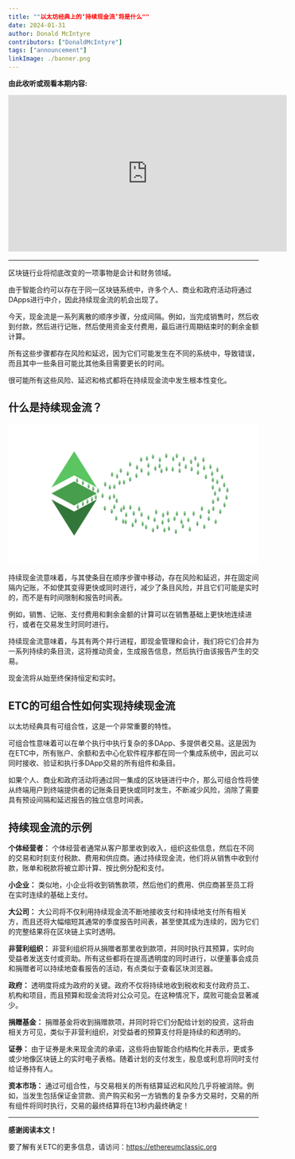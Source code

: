 ```yaml
---
title: ""以太坊经典上的‘持续现金流’将是什么""
date: 2024-01-31
author: Donald McIntyre
contributors: ["DonaldMcIntyre"]
tags: ["announcement"]
linkImage: ./banner.png
---
```


**由此收听或观看本期内容:**

<iframe width="560" height="315" src="https://www.youtube.com/embed/fnKqR_5CV4w?si=G1_0G6i_c1lu1F03" title="YouTube video player" frameborder="0" allow="accelerometer; autoplay; clipboard-write; encrypted-media; gyroscope; picture-in-picture; web-share" allowfullscreen></iframe>

---
区块链行业将彻底改变的一项事物是会计和财务领域。

由于智能合约可以存在于同一区块链系统中，许多个人、商业和政府活动将通过DApps进行中介，因此持续现金流的机会出现了。

今天，现金流是一系列离散的顺序步骤，分成间隔。例如，当完成销售时，然后收到付款，然后进行记账，然后使用资金支付费用，最后进行周期结束时的剩余金额计算。

所有这些步骤都存在风险和延迟，因为它们可能发生在不同的系统中，导致错误，而且其中一些条目可能比其他条目需要更长的时间。

很可能所有这些风险、延迟和格式都将在持续现金流中发生根本性变化。

## 什么是持续现金流？

![](./1.png)

持续现金流意味着，与其使条目在顺序步骤中移动，存在风险和延迟，并在固定间隔内记账，不如使其变得更快或同时进行，减少了条目风险，并且它们可能是实时的，而不是有时间限制和报告时间表。

例如，销售、记账、支付费用和剩余金额的计算可以在销售基础上更快地连续进行，或者在交易发生时同时进行。

持续现金流意味着，与其有两个并行进程，即现金管理和会计，我们将它们合并为一系列持续的条目流，这将推动资金，生成报告信息，然后执行由该报告产生的交易。

现金流将从始至终保持恒定和实时。

## ETC的可组合性如何实现持续现金流

以太坊经典具有可组合性，这是一个非常重要的特性。

可组合性意味着可以在单个执行中执行复杂的多DApp、多提供者交易。这是因为在ETC中，所有账户、余额和去中心化软件程序都在同一个集成系统中，因此可以同时接收、验证和执行多DApp交易的所有组件和条目。

如果个人、商业和政府活动将通过同一集成的区块链进行中介，那么可组合性将使从终端用户到终端提供者的记账条目更快或同时发生，不断减少风险，消除了需要具有预设间隔和延迟报告的独立信息时间表。

## 持续现金流的示例

**个体经营者：** 个体经营者通常从客户那里收到收入，组织这些信息，然后在不同的交易和时刻支付税款、费用和供应商。通过持续现金流，他们将从销售中收到付款，账单和税款将被立即计算、按比例分配和支付。

**小企业：** 类似地，小企业将收到销售款项，然后他们的费用、供应商甚至员工将在实时连续的基础上支付。

**大公司：** 大公司将不仅利用持续现金流不断地接收支付和持续地支付所有相关方，而且还将大幅缩短其通常的季度报告时间表，甚至使其成为连续的，因为它们的完整结果将在区块链上实时透明。

**非营利组织：** 非营利组织将从捐赠者那里收到款项，并同时执行其预算，实时向受益者发送支付或资助。所有这些都将在提高透明度的同时进行，以便董事会成员和捐赠者可以持续地查看报告的活动，有点类似于查看区块浏览器。

**政府：** 透明度将成为政府的关键。政府不仅将持续地收到税收和支付政府员工、机构和项目，而且预算和现金流将对公众可见。在这种情况下，腐败可能会显著减少。

**捐赠基金：** 捐赠基金将收到捐赠款项，并同时将它们分配给计划的投资，这将由相关方可见，类似于非营利组织，对受益者的预算支付将是持续的和透明的。

**证券：** 由于证券是未来现金流的承诺，这些将由智能合约结构化并表示，更或多或少地像区块链上的实时电子表格。随着计划的支付发生，股息或利息将同时支付给证券持有人。

**资本市场：** 通过可组合性，与交易相关的所有结算延迟和风险几乎将被消除。例如，当发生包括保证金贷款、资产购买和另一方销售的复杂多方交易时，交易的所有组件将同时执行，交易的最终结算将在13秒内最终确定！

---

**感谢阅读本文！**

要了解有关ETC的更多信息，请访问：https://ethereumclassic.org
